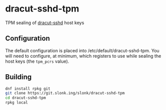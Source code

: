 # dracut-sshd-tpm

TPM sealing of [dracut-sshd](https://github.com/gsauthof/dracut-sshd) host keys

## Configuration

The default configuration is placed into /etc/default/dracut-sshd-tpm. You will
need to configure, at minimum, which registers to use while sealing the host
keys (the `tpm_pcrs` value).

## Building

```sh
dnf install rpkg git
git clone https://git.slonk.ing/slonk/dracut-sshd-tpm
cd dracut-sshd-tpm
rpkg local
```
